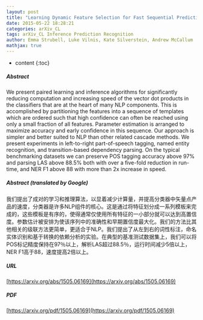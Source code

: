 ```yaml
---
layout: post
title: "Learning Dynamic Feature Selection for Fast Sequential Prediction"
date: 2015-05-22 18:28:21
categories: arXiv_CL
tags: arXiv_CL Inference Prediction Recognition
author: Emma Strubell, Luke Vilnis, Kate Silverstein, Andrew McCallum
mathjax: true
---
```


* content
{:toc}

##### Abstract
We present paired learning and inference algorithms for significantly reducing computation and increasing speed of the vector dot products in the classifiers that are at the heart of many NLP components. This is accomplished by partitioning the features into a sequence of templates which are ordered such that high confidence can often be reached using only a small fraction of all features. Parameter estimation is arranged to maximize accuracy and early confidence in this sequence. Our approach is simpler and better suited to NLP than other related cascade methods. We present experiments in left-to-right part-of-speech tagging, named entity recognition, and transition-based dependency parsing. On the typical benchmarking datasets we can preserve POS tagging accuracy above 97% and parsing LAS above 88.5% both with over a five-fold reduction in run-time, and NER F1 above 88 with more than 2x increase in speed.

##### Abstract (translated by Google)
我们提出了成对的学习和推理算法，以显着减少计算量，并提高分类器中矢量点产品的速度，分类器是许多NLP组件的核心。这是通过将特征划分成一系列模板来完成的，这些模板是有序的，使得通常仅使用所有特征的一小部分就可以达到高置信度。参数估计被安排为使该序列中的准确性和早期置信度最大化。我们的方法比其他相关的级联方法更简单，更适合于NLP。我们提出了从左到右的词性标注，命名实体识别和基于转换的依赖分析的实验。在典型的基准测试数据集上，我们可以将POS标记精度保持在97％以上，解析LAS超过88.5％，运行时间减少5倍以上，NER F1高于88，速度提高2倍以上。

##### URL
[https://arxiv.org/abs/1505.06169](https://arxiv.org/abs/1505.06169)

##### PDF
[https://arxiv.org/pdf/1505.06169](https://arxiv.org/pdf/1505.06169)

